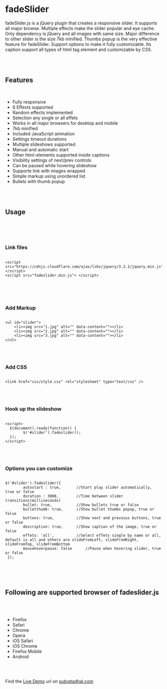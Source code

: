 <h1>fadeSlider</h1>
<p>fadeSlider.js is a jQuery plugin that creates a responsive slider. It supports all major browse. Multiple effects make the slider popular and eye cache. Only dependency is jQuery and all images with same size. Major difference to other slider is the size 7kb minified. Thumbs popup is the very effective feature for fadeSlider. Support options to make it fully customizable. Its caption support all types of html tag element and customizable by CSS. 
</p>
</br>
</br>
<h2>Features</h2><br />
<ul class="feature">
    <li>Fully responsive <span class="glyphicon glyphicon-ok col-grn"></span></li>
    <li>6 Effexts supported <span class="glyphicon glyphicon-ok col-grn"></span></li>
    <li>Random effects implemented <span class="glyphicon glyphicon-ok col-grn"></span></li>
    <li>Selection any single or all effets  <span class="glyphicon glyphicon-ok col-grn"></span></li>
    <li>Works in all major browsers for desktop and mobile  <span class="glyphicon glyphicon-ok col-grn"></span></li>
    <li>7kb minified <span class="glyphicon glyphicon-ok col-grn"></span></li>
    <li>Included JavaScript animation <span class="glyphicon glyphicon-ok col-grn"></span></li>
    <li>Settings timeout durations <span class="glyphicon glyphicon-ok col-grn"></span></li>
    <li>Multiple slideshows supported <span class="glyphicon glyphicon-ok col-grn"></span></li>
    <li>Manual and automatic start <span class="glyphicon glyphicon-ok col-grn"></span></li>
    <li>Other html-elements supported inside captions <span class="glyphicon glyphicon-ok col-grn"></span></li>
    <li>Visibility settings of next/prev controls <span class="glyphicon glyphicon-ok col-grn"></span></li>
    <li>Can be paused while hovering slideshow <span class="glyphicon glyphicon-ok col-grn"></span></li>
    <li>Supporte link with images wrapped <span class="glyphicon glyphicon-ok col-grn"></span></li>
    <li>Simple markup using unordered list <span class="glyphicon glyphicon-ok col-grn"></span></li>
    <li>Bullets with thumb popup <span class="glyphicon glyphicon-ok col-grn"></span></li>
</ul>
<br />
<br />
<h2>Usage</h2><br />
<br />
<br />
<h3>Link files</h3>
<pre class="line-numbers">
<code class="language-html">
&lt;script src="https://cdnjs.cloudflare.com/ajax/libs/jquery/3.2.1/jquery.min.js"&gt; &lt;/script&gt;
&lt;script src="fadeslider.min.js"&gt; &lt;/script&gt;
</code>
</pre> 
<br />
<br />
<h3>Add Markup</h3>
<pre class="line-numbers">
<code class="language-html">
&lt;ul id="slider"&gt;
    &lt;li&gt;&lt;img src="1.jpg" alt="" data-content=""&gt;&lt;/li&gt;
    &lt;li&gt;&lt;img src="2.jpg" alt="" data-content=""&gt;&lt;/li&gt;
    &lt;li&gt;&lt;img src="3.jpg" alt="" data-content=""&gt;&lt;/li&gt;
&lt;/ul&gt;
</code>
</pre>
<br />
<h3>Add CSS</h3>
<pre class="line-numbers">
<code class="language-css">
&lt;link href="css/style.css" rel="stylesheet" type="text/css" /&gt;
</code>
</pre>
<br />
<h3>Hook up the slideshow</h3>
<pre class="line-numbers">
<code class="language-html">
&lt;script&gt;
  $(document).ready(function() {
        $('#slider').fadeslider();
  });
&lt;/script&gt;
</code>
</pre>
<br />
<h3>Options you can customize</h3>
<pre class="line-numbers">
<code class="language-html">
$('#slider').fadeslider({
        autostart : true,		//Start play slider automatically, true or false
        duration : 3000,		//Time between slider transitions(milliseconds)
        bullet: true,			//Show bullets true or false
        bulletthumb: true,		//Show bullet thumbs popup, true or false
        buttons: true,			//Show next and prevoius buttons, true or false
        description: true,		//Show caption of the image, true or false
        effets: 'all',			//Select effets single by name or all, default is all and others are slideFromLeft, slideFromRight, slideFromTop, slideFromBottom 
        mousehoverpause: false		//Pause when hovering slider, true or false
 });
</code>
</pre>
<br />
<br />
<h2>Following are supported browser of fadeslider.js</h2>
<br />
<br />
<ul class="feature fleft">
<li>Firefox</li>
<li>Safari </li>
<li>Chrome</li>
<li>Opera</li>
<li>iOS Safari</li>
<li>iOS Chrome</li>
<li>Firefox Mobile</li>
<li>Android</li>
</ul>
<br />
<br />
<p> Find the <a href="http://subratadhal.com/jquery/fadeslider/" target="_blank">Live Demo</a> url on <a href="http://subratadhal.com/" target="_blank">subratadhal.com</a></p>

